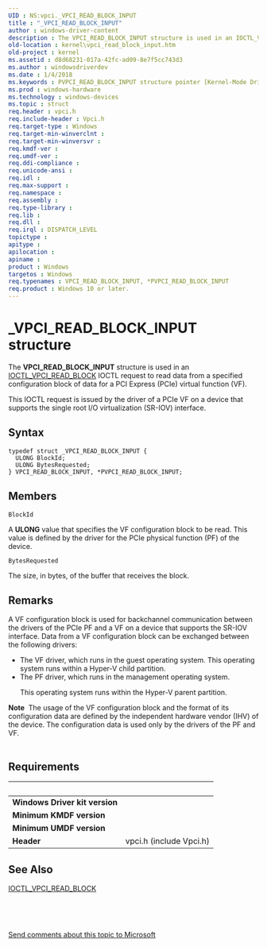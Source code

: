 ```yaml
---
UID : NS:vpci._VPCI_READ_BLOCK_INPUT
title : "_VPCI_READ_BLOCK_INPUT"
author : windows-driver-content
description : The VPCI_READ_BLOCK_INPUT structure is used in an IOCTL_VPCI_READ_BLOCK IOCTL request to read data from a specified configuration block of data for a PCI Express (PCIe) virtual function (VF).
old-location : kernel\vpci_read_block_input.htm
old-project : kernel
ms.assetid : d8d68231-017a-42fc-ad09-8e7f5cc743d3
ms.author : windowsdriverdev
ms.date : 1/4/2018
ms.keywords : PVPCI_READ_BLOCK_INPUT structure pointer [Kernel-Mode Driver Architecture], VPCI_READ_BLOCK_INPUT, _VPCI_READ_BLOCK_INPUT, PVPCI_READ_BLOCK_INPUT, VPCI_READ_BLOCK_INPUT structure [Kernel-Mode Driver Architecture], kernel.vpci_read_block_input, *PVPCI_READ_BLOCK_INPUT, vpci/VPCI_READ_BLOCK_INPUT, vpci/PVPCI_READ_BLOCK_INPUT
ms.prod : windows-hardware
ms.technology : windows-devices
ms.topic : struct
req.header : vpci.h
req.include-header : Vpci.h
req.target-type : Windows
req.target-min-winverclnt : 
req.target-min-winversvr : 
req.kmdf-ver : 
req.umdf-ver : 
req.ddi-compliance : 
req.unicode-ansi : 
req.idl : 
req.max-support : 
req.namespace : 
req.assembly : 
req.type-library : 
req.lib : 
req.dll : 
req.irql : DISPATCH_LEVEL
topictype : 
apitype : 
apilocation : 
apiname : 
product : Windows
targetos : Windows
req.typenames : VPCI_READ_BLOCK_INPUT, *PVPCI_READ_BLOCK_INPUT
req.product : Windows 10 or later.
---
```


# _VPCI_READ_BLOCK_INPUT structure
The <b>VPCI_READ_BLOCK_INPUT</b> structure is used in an <a href="https://msdn.microsoft.com/library/windows/hardware/hh439304">IOCTL_VPCI_READ_BLOCK</a> IOCTL request to read data from a specified configuration block of data for a PCI Express (PCIe) virtual function (VF).

This IOCTL request is issued by the driver of a PCIe  VF on a device that supports the single root I/O virtualization (SR-IOV) interface.

## Syntax
````
typedef struct _VPCI_READ_BLOCK_INPUT {
  ULONG BlockId;
  ULONG BytesRequested;
} VPCI_READ_BLOCK_INPUT, *PVPCI_READ_BLOCK_INPUT;
````

## Members


`BlockId`

A <b>ULONG</b> value that specifies the VF configuration block to be read.  This value is defined by the driver for the PCIe physical function (PF) of the device.

`BytesRequested`

The size, in bytes, of the buffer that receives the block.

## Remarks
A VF configuration block is used for backchannel communication between the drivers of the PCIe PF and a VF on a device that supports the SR-IOV interface. Data from a VF configuration block can be exchanged between the following drivers:
<ul>
<li>
The VF driver, which runs in the guest operating system. This operating system runs within a Hyper-V child partition.

</li>
<li>
The PF driver, which runs in the management operating system.

This operating system runs within the Hyper-V parent partition.

</li>
</ul><div class="alert"><b>Note</b>  The  usage of the VF configuration block and the format of its configuration data are defined by the  independent hardware vendor (IHV) of the device. The configuration data is used only by the drivers of the PF and VF.</div><div> </div>

## Requirements
| &nbsp; | &nbsp; |
| ---- |:---- |
| **Windows Driver kit version** |  |
| **Minimum KMDF version** |  |
| **Minimum UMDF version** |  |
| **Header** | vpci.h (include Vpci.h) |

## See Also

<a href="https://msdn.microsoft.com/library/windows/hardware/hh439304">IOCTL_VPCI_READ_BLOCK</a>

<b></b>

 

 

<a href="mailto:wsddocfb@microsoft.com?subject=Documentation%20feedback [kernel\kernel]:%20VPCI_READ_BLOCK_INPUT structure%20 RELEASE:%20(1/4/2018)&amp;body=%0A%0APRIVACY STATEMENT%0A%0AWe use your feedback to improve the documentation. We don't use your email address for any other purpose, and we'll remove your email address from our system after the issue that you're reporting is fixed. While we're working to fix this issue, we might send you an email message to ask for more info. Later, we might also send you an email message to let you know that we've addressed your feedback.%0A%0AFor more info about Microsoft's privacy policy, see http://privacy.microsoft.com/en-us/default.aspx." title="Send comments about this topic to Microsoft">Send comments about this topic to Microsoft</a>
